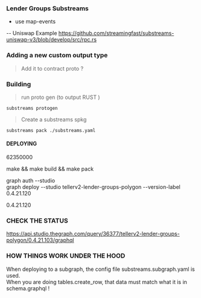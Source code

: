 ### Lender Groups Substreams




- use map-events 


-- Uniswap Example 
https://github.com/streamingfast/substreams-uniswap-v3/blob/develop/src/rpc.rs



### Adding a new custom output type 

> Add it to contract proto ? 





### Building 

> run proto gen (to output RUST ) 


```
substreams protogen 
```



> Create a substreams spkg 

```
substreams pack ./substreams.yaml
```


#### DEPLOYING 

62350000

make && make build && make pack 


graph auth --studio  
 graph deploy --studio tellerv2-lender-groups-polygon --version-label 0.4.21.120
 
 0.4.21.120



 ### CHECK THE STATUS 

 https://api.studio.thegraph.com/query/36377/tellerv2-lender-groups-polygon/0.4.21.103/graphql





 ### HOW THINGS WORK UNDER THE HOOD

 When deploying to a subgraph, the config file  substreams.subgraph.yaml is used.  
 When you are doing tables.create_row,  that data must match what it is in  schema.graphql ! 